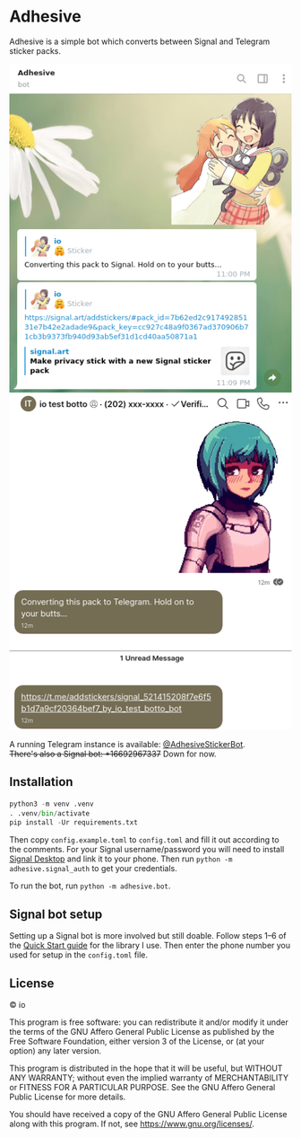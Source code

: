 # Adhesive

Adhesive is a simple bot which converts between Signal and Telegram sticker packs.

![Screenshot of Adhesive (Telegram) in action](tg-screenshot.png)
![Screenshot of Adhesive (Signal) in action](signal-screenshot.png)

A running Telegram instance is available: [@AdhesiveStickerBot](https://t.me/AdhesiveStickerBot).<br>
~~There's also a Signal bot: +16692967337~~ Down for now.

## Installation

```py
python3 -m venv .venv
. .venv/bin/activate
pip install -Ur requirements.txt
```

Then copy `config.example.toml` to `config.toml` and fill it out according to the comments.
For your Signal username/password you will need to install [Signal Desktop](https://signal.org/download/) and link it to your phone.
Then run `python -m adhesive.signal_auth` to get your credentials.

To run the bot, run `python -m adhesive.bot`.

## Signal bot setup

Setting up a Signal bot is more involved but still doable.
Follow steps 1–6 of the [Quick Start guide](https://github.com/lwesterhof/semaphore/blob/v0.8.0/README.md#quick-start) for the library I use.
Then enter the phone number you used for setup in the `config.toml` file.

## License

© io

This program is free software: you can redistribute it and/or modify
it under the terms of the GNU Affero General Public License as
published by the Free Software Foundation, either version 3 of the
License, or (at your option) any later version.

This program is distributed in the hope that it will be useful,
but WITHOUT ANY WARRANTY; without even the implied warranty of
MERCHANTABILITY or FITNESS FOR A PARTICULAR PURPOSE. See the
GNU Affero General Public License for more details.

You should have received a copy of the GNU Affero General Public License
along with this program. If not, see <https://www.gnu.org/licenses/>.
